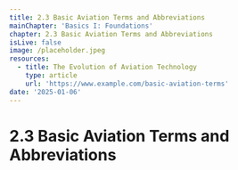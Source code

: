 ```yaml
---
title: 2.3 Basic Aviation Terms and Abbreviations
mainChapter: 'Basics I: Foundations'
chapter: 2.3 Basic Aviation Terms and Abbreviations
isLive: false
image: /placeholder.jpeg
resources:
  - title: The Evolution of Aviation Technology
    type: article
    url: 'https://www.example.com/basic-aviation-terms'
date: '2025-01-06'
---
```


# 2.3 Basic Aviation Terms and Abbreviations
